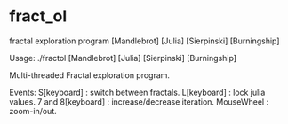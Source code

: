 # fract_ol
fractal exploration program [Mandlebrot] [Julia] [Sierpinski] [Burningship]


Usage: ./fractol [Mandlebrot] [Julia] [Sierpinski] [Burningship]

Multi-threaded Fractal exploration program.

Events:
     S[keyboard] : switch between fractals.
     L[keyboard] : lock julia values.
     7 and 8[keyboard] : increase/decrease iteration.
     MouseWheel : zoom-in/out.

